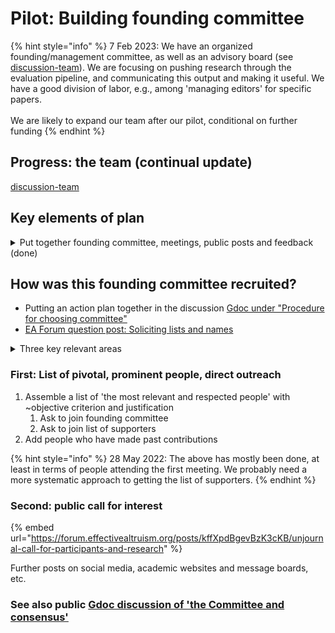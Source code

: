 # Pilot: Building founding committee

{% hint style="info" %}
7 Feb 2023: We have an organized founding/management committee, as well as an advisory board (see [discussion-team](../../readme-1/discussion-team/ "mention")). We are focusing on pushing research through the evaluation pipeline, and communicating this output and making it useful. We have a good division of labor, e.g., among 'managing editors' for specific papers.\
\
We are likely to expand our team after our pilot, conditional on further funding
{% endhint %}

## Progress: the team (continual update)

[discussion-team](../../readme-1/discussion-team/ "mention")

## Key elements of plan

<details>

<summary>Put together founding committee, meetings, public posts and feedback (done)</summary>

1. **Build a ‘founding committee’ of 5-8 experienced and enthusiastic EA-aligned/adjacent researchers at EA orgs, research academics, and practitioners** (e.g., draw from speakers at recent EA Global meetings).
   1. Private Airtable with lists of names and organizations
   2. _Added element: List of supporter names for credibility, with little or no commitment_
2. Host a meeting (and shared collaboration space/document), to come to a consensus/set of practical principles _\[26 May 2022: First meeting held, writing up shared notes]_
3. Post and present our consensus (coming out of this meeting) on key fora. After a brief ‘followup period’ (\~1 week), consider adjusting the above consensus plan in light of the feedback, and repost (and move forward)

... Excerpts from successful ACX grant, [#the-twelve-month-plan](../../grants-and-proposals/acx-ltff-grant-proposal-as-submitted-successfull/#the-twelve-month-plan "mention"), reiterated in followup [ftx-future-fund-for-further-funding-unsuccessful.md](../../grants-and-proposals/unsuccessful-applications/ftx-future-fund-for-further-funding-unsuccessful.md "mention").

</details>

## How was this founding committee recruited?

* Putting an action plan together in the discussion [Gdoc under "Procedure for choosing committee"](https://docs.google.com/document/d/1Ojb3a2X12av3c97wezYD6zLRkdo1xlx5r21cblf11JY/edit#heading=h.jisvaqlrtl5x)
* [EA Forum question post: Soliciting lists and names](https://forum.effectivealtruism.org/posts/xGhBDnPojdvuH2aBK/do-we-have-any-lists-of-academics-research-groups-relevant)

<details>

<summary>Three key relevant areas</summary>

DR: I think I need to draw people from a few relevant Areas\
1\. Academia, relevant subject fields for the unjournal: Economics, Quantitative social science, maybe more\
2\. Effective altruism, to assess the value and scope of the journal and the research

3\. Open Science and academic reform, applied metascience, people with practical ideas and knowledge

\+ People with strong knowledge of the journal and bibliometric processes and systems

</details>

### First: List of pivotal, prominent people, direct outreach

1. Assemble a list of 'the most relevant and respected people' with \~objective criterion and justification
   1. Ask to join founding committee
   2. Ask to join list of supporters
2. Add people who have made past contributions

{% hint style="info" %}
28 May 2022: The above has mostly been done, at least in terms of people attending the first meeting. We probably need a more systematic approach to getting the list of supporters.
{% endhint %}

### Second: public call for interest

{% embed url="https://forum.effectivealtruism.org/posts/kffXpdBgevBzK3cKB/unjournal-call-for-participants-and-research" %}

Further posts on social media, academic websites and message boards, etc.

### See also public [Gdoc discussion of 'the Committee and consensus'](https://docs.google.com/document/d/1Ojb3a2X12av3c97wezYD6zLRkdo1xlx5r21cblf11JY/edit#heading=h.c63gsld3ti16)
